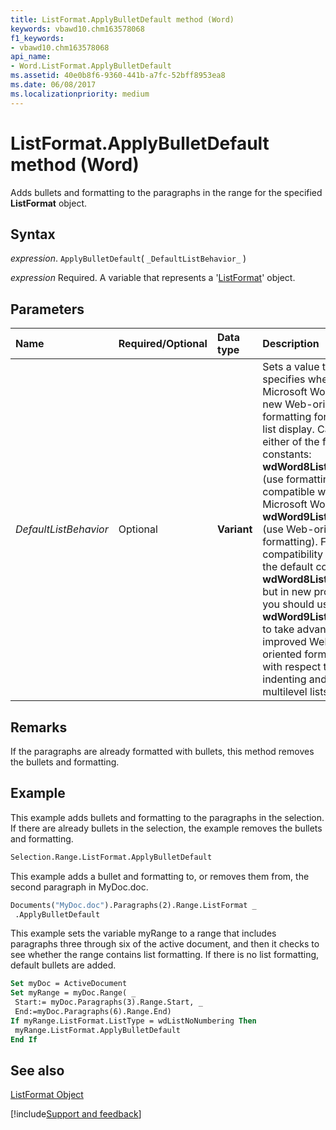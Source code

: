 ```yaml
---
title: ListFormat.ApplyBulletDefault method (Word)
keywords: vbawd10.chm163578068
f1_keywords:
- vbawd10.chm163578068
api_name:
- Word.ListFormat.ApplyBulletDefault
ms.assetid: 40e0b8f6-9360-441b-a7fc-52bff8953ea8
ms.date: 06/08/2017
ms.localizationpriority: medium
---
```



# ListFormat.ApplyBulletDefault method (Word)

Adds bullets and formatting to the paragraphs in the range for the specified **ListFormat** object.


## Syntax

_expression_. `ApplyBulletDefault`( `_DefaultListBehavior_` )

_expression_ Required. A variable that represents a '[ListFormat](Word.ListFormat.md)' object.


## Parameters



|Name|Required/Optional|Data type|Description|
|:-----|:-----|:-----|:-----|
| _DefaultListBehavior_|Optional| **Variant**|Sets a value that specifies whether Microsoft Word uses new Web-oriented formatting for better list display. Can be either of the following constants: **wdWord8ListBehavior** (use formatting compatible with Microsoft Word 97) or **wdWord9ListBehavior** (use Web-oriented formatting). For compatibility reasons, the default constant is **wdWord8ListBehavior**, but in new procedures you should use **wdWord9ListBehavior** to take advantage of improved Web-oriented formatting with respect to indenting and multilevel lists.|

## Remarks

If the paragraphs are already formatted with bullets, this method removes the bullets and formatting.


## Example

This example adds bullets and formatting to the paragraphs in the selection. If there are already bullets in the selection, the example removes the bullets and formatting.


```vb
Selection.Range.ListFormat.ApplyBulletDefault
```

This example adds a bullet and formatting to, or removes them from, the second paragraph in MyDoc.doc.




```vb
Documents("MyDoc.doc").Paragraphs(2).Range.ListFormat _ 
 .ApplyBulletDefault
```

This example sets the variable myRange to a range that includes paragraphs three through six of the active document, and then it checks to see whether the range contains list formatting. If there is no list formatting, default bullets are added.




```vb
Set myDoc = ActiveDocument 
Set myRange = myDoc.Range( _ 
 Start:= myDoc.Paragraphs(3).Range.Start, _ 
 End:=myDoc.Paragraphs(6).Range.End) 
If myRange.ListFormat.ListType = wdListNoNumbering Then 
 myRange.ListFormat.ApplyBulletDefault 
End If
```


## See also


[ListFormat Object](Word.ListFormat.md)

[!include[Support and feedback](~/includes/feedback-boilerplate.md)]